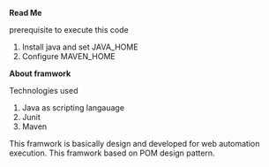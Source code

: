 **Read Me**

prerequisite to execute this code 
 1. Install java and set JAVA_HOME
 2. Configure MAVEN_HOME

**About framwork**

Technologies used
 1. Java as scripting langauage
 2. Junit
 3. Maven 

This framwork is basically design and developed for web automation execution. This framwork based on POM design pattern.


    
